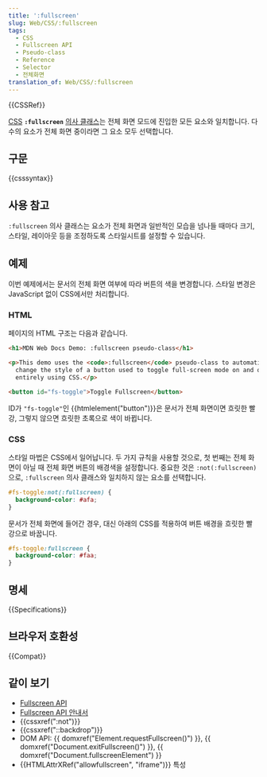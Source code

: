 ```yaml
---
title: ':fullscreen'
slug: Web/CSS/:fullscreen
tags:
  - CSS
  - Fullscreen API
  - Pseudo-class
  - Reference
  - Selector
  - 전체화면
translation_of: Web/CSS/:fullscreen
---
```

{{CSSRef}}

[CSS](/ko/docs/Web/CSS) **`:fullscreen`** [의사 클래스](/ko/docs/Web/CSS/Pseudo-classes)는 전체 화면 모드에 진입한 모든 요소와 일치합니다. 다수의 요소가 전체 화면 중이라면 그 요소 모두 선택합니다.

## 구문

{{csssyntax}}

## 사용 참고

`:fullscreen` 의사 클래스는 요소가 전체 화면과 일반적인 모습을 넘나들 때마다 크기, 스타일, 레이아웃 등을 조정하도록 스타일시트를 설정할 수 있습니다.

## 예제

이번 예제에서는 문서의 전체 화면 여부에 따라 버튼의 색을 변경합니다. 스타일 변경은 JavaScript 없이 CSS에서만 처리합니다.

### HTML

페이지의 HTML 구조는 다음과 같습니다.

```html
<h1>MDN Web Docs Demo: :fullscreen pseudo-class</h1>

<p>This demo uses the <code>:fullscreen</code> pseudo-class to automatically
  change the style of a button used to toggle full-screen mode on and off,
  entirely using CSS.</p>

<button id="fs-toggle">Toggle Fullscreen</button>
```

ID가 `"fs-toggle"`인 {{htmlelement("button")}}은 문서가 전체 화면이면 흐릿한 빨강, 그렇지 않으면 흐릿한 초록으로 색이 바뀝니다.

### CSS

스타일 마법은 CSS에서 일어납니다. 두 가지 규칙을 사용할 것으로, 첫 번째는 전체 화면이 아닐 때 전체 화면 버튼의 배경색을 설정합니다. 중요한 것은 `:not(:fullscreen)`으로, `:fullscreen` 의사 클래스와 일치하지 않는 요소를 선택합니다.

```css
#fs-toggle:not(:fullscreen) {
  background-color: #afa;
}
```

문서가 전체 화면에 들어간 경우, 대신 아래의 CSS를 적용하여 버튼 배경을 흐릿한 빨강으로 바꿉니다.

```css
#fs-toggle:fullscreen {
  background-color: #faa;
}
```

## 명세

{{Specifications}}

## 브라우저 호환성

{{Compat}}

## 같이 보기

- [Fullscreen API](/ko/docs/Web/API/Fullscreen_API)
- [Fullscreen API 안내서](/ko/docs/Web/API/Fullscreen_API/Guide)
- {{cssxref(":not")}}
- {{cssxref("::backdrop")}}
- DOM API: {{ domxref("Element.requestFullscreen()") }}, {{ domxref("Document.exitFullscreen()") }}, {{ domxref("Document.fullscreenElement") }}
- {{HTMLAttrXRef("allowfullscreen", "iframe")}} 특성
